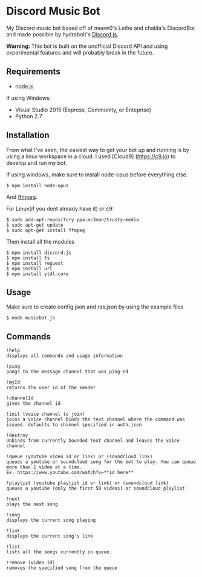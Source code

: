 # Discord Music Bot
My Discord music bot based off of meew0's Lethe and chalda's DiscordBot and made possible by hydrabolt's [Discord.js](https://github.com/hydrabolt/discord.js).

**Warning:** This bot is built on the unofficial Discord API and using experimental features and will probably break in the future.

## Requirements
+ node.js

If using Windows:
+ Visual Studio 2015 (Express, Community, or Enteprise)
+ Python 2.7

## Installation
From what I've seen, the easiest way to get your bot up and running is by using a linux workspace in a cloud.
I used [Cloud9] (https://c9.io) to develop and run my bot.


If using windows, make sure to install node-opus before everything else.
```
$ npm install node-opus
```
And [ffmpeg](https://www.ffmpeg.org/download.html).

For Linux(if you dont already have it) or c9:

```
$ sudo add-apt-repository ppa:mc3man/trusty-media
$ sudo apt-get update
$ sudo apt-get install ffmpeg
```

Then install all the modules
```
$ npm install discord.js
$ npm install fs
$ npm install request
$ npm install url
$ npm install ytdl-core
```

## Usage
Make sure to create config.json and rss.json by using the example files
```
$ node musicbot.js
```

## Commands
```
!help 
displays all commands and usage information
```
```
!ping 
pongs to the message channel that was ping-ed
```
```
!myId 
returns the user id of the sender
```
```
!channelId 
gives the channel id
```
```
!init (voice channel to join)
joins a voice channel binds the text channel where the command was issued. defaults to channel specified in auth.json
```
```
!destroy 
Unbinds from currently bounded text channel and leaves the voice channel
```
```
!queue (youtube video id or link) or (soundcloud link)
queues a youtube or soundcloud song for the bot to play. You can queue more than 1 video at a time.
Ex. https://www.youtube.com/watch?v=**id here**
```
```
!playlist (youtube playlist id or link) or (soundcloud link)
queues a youtube (only the first 50 videos) or soundcloud playlist
```
```
!next 
plays the next song
```
```
!song 
displays the current song playing
```
```
!link 
displays the current song's link
```
```
!list 
lists all the songs currently in queue.
```
```
!remove (video id)
removes the specified song from the queue
```
